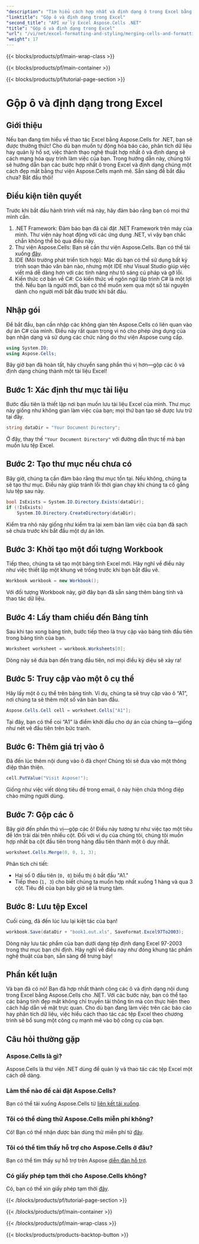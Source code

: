 ```yaml
---
"description": "Tìm hiểu cách hợp nhất và định dạng ô trong Excel bằng Aspose.Cells cho .NET trong hướng dẫn chi tiết này. Đơn giản hóa các tác vụ tự động hóa Excel của bạn."
"linktitle": "Gộp ô và định dạng trong Excel"
"second_title": "API xử lý Excel Aspose.Cells .NET"
"title": "Gộp ô và định dạng trong Excel"
"url": "/vi/net/excel-formatting-and-styling/merging-cells-and-formatting/"
"weight": 17
---
```


{{< blocks/products/pf/main-wrap-class >}}

{{< blocks/products/pf/main-container >}}

{{< blocks/products/pf/tutorial-page-section >}}

# Gộp ô và định dạng trong Excel

## Giới thiệu
Nếu bạn đang tìm hiểu về thao tác Excel bằng Aspose.Cells for .NET, bạn sẽ được thưởng thức! Cho dù bạn muốn tự động hóa báo cáo, phân tích dữ liệu hay quản lý hồ sơ, việc thành thạo nghệ thuật hợp nhất ô và định dạng sẽ cách mạng hóa quy trình làm việc của bạn. Trong hướng dẫn này, chúng tôi sẽ hướng dẫn bạn các bước hợp nhất ô trong Excel và định dạng chúng một cách đẹp mắt bằng thư viện Aspose.Cells mạnh mẽ. Sẵn sàng để bắt đầu chưa? Bắt đầu thôi!
## Điều kiện tiên quyết
Trước khi bắt đầu hành trình viết mã này, hãy đảm bảo rằng bạn có mọi thứ mình cần.
1. .NET Framework: Đảm bảo bạn đã cài đặt .NET Framework trên máy của mình. Thư viện này hoạt động với các ứng dụng .NET, vì vậy bạn chắc chắn không thể bỏ qua điều này.
2. Thư viện Aspose.Cells: Bạn sẽ cần thư viện Aspose.Cells. Bạn có thể tải xuống [đây](https://releases.aspose.com/cells/net/).
3. IDE (Môi trường phát triển tích hợp): Mặc dù bạn có thể sử dụng bất kỳ trình soạn thảo văn bản nào, nhưng một IDE như Visual Studio giúp việc viết mã dễ dàng hơn với các tính năng như tô sáng cú pháp và gỡ lỗi.
4. Kiến thức cơ bản về C#: Có kiến thức về ngôn ngữ lập trình C# là một lợi thế. Nếu bạn là người mới, bạn có thể muốn xem qua một số tài nguyên dành cho người mới bắt đầu trước khi bắt đầu.
## Nhập gói
Để bắt đầu, bạn cần nhập các không gian tên Aspose.Cells có liên quan vào dự án C# của mình. Điều này rất quan trọng vì nó cho phép ứng dụng của bạn nhận dạng và sử dụng các chức năng do thư viện Aspose cung cấp.
```csharp
using System.IO;
using Aspose.Cells;
```
Bây giờ bạn đã hoàn tất, hãy chuyển sang phần thú vị hơn—gộp các ô và định dạng chúng thành một tài liệu Excel!
## Bước 1: Xác định thư mục tài liệu
Bước đầu tiên là thiết lập nơi bạn muốn lưu tài liệu Excel của mình. Thư mục này giống như không gian làm việc của bạn; mọi thứ bạn tạo sẽ được lưu trữ tại đây. 
```csharp
string dataDir = "Your Document Directory";
```
Ở đây, thay thế `"Your Document Directory"` với đường dẫn thực tế mà bạn muốn lưu tệp Excel. 
## Bước 2: Tạo thư mục nếu chưa có
Bây giờ, chúng ta cần đảm bảo rằng thư mục tồn tại. Nếu không, chúng ta sẽ tạo thư mục. Điều này giúp tránh lỗi thời gian chạy khi chúng ta cố gắng lưu tệp sau này.
```csharp
bool IsExists = System.IO.Directory.Exists(dataDir);
if (!IsExists)
    System.IO.Directory.CreateDirectory(dataDir);
```
Kiểm tra nhỏ này giống như kiểm tra lại xem bàn làm việc của bạn đã sạch sẽ chưa trước khi bắt đầu một dự án lớn. 
## Bước 3: Khởi tạo một đối tượng Workbook
Tiếp theo, chúng ta sẽ tạo một bảng tính Excel mới. Hãy nghĩ về điều này như việc thiết lập một khung vẽ trống trước khi bạn bắt đầu vẽ. 
```csharp
Workbook workbook = new Workbook();
```
Với đối tượng Workbook này, giờ đây bạn đã sẵn sàng thêm bảng tính và thao tác dữ liệu.
## Bước 4: Lấy tham chiếu đến Bảng tính
Sau khi tạo xong bảng tính, bước tiếp theo là truy cập vào bảng tính đầu tiên trong bảng tính của bạn. 
```csharp
Worksheet worksheet = workbook.Worksheets[0];
```
Dòng này sẽ đưa bạn đến trang đầu tiên, nơi mọi điều kỳ diệu sẽ xảy ra!
## Bước 5: Truy cập vào một ô cụ thể
Hãy lấy một ô cụ thể trên bảng tính. Ví dụ, chúng ta sẽ truy cập vào ô “A1”, nơi chúng ta sẽ thêm một số văn bản ban đầu.
```csharp
Aspose.Cells.Cell cell = worksheet.Cells["A1"];
```
Tại đây, bạn có thể coi “A1” là điểm khởi đầu cho dự án của chúng ta—giống như nét vẽ đầu tiên trên bức tranh.
## Bước 6: Thêm giá trị vào ô
Đã đến lúc thêm nội dung vào ô đã chọn! Chúng tôi sẽ đưa vào một thông điệp thân thiện.
```csharp
cell.PutValue("Visit Aspose!");
```
Giống như việc viết dòng tiêu đề trong email, ô này hiện chứa thông điệp chào mừng người dùng.
## Bước 7: Gộp các ô
Bây giờ đến phần thú vị—gộp các ô! Điều này tương tự như việc tạo một tiêu đề lớn trải dài trên nhiều cột. Đối với ví dụ của chúng tôi, chúng tôi muốn hợp nhất ba cột đầu tiên trong hàng đầu tiên thành một ô duy nhất.
```csharp
worksheet.Cells.Merge(0, 0, 1, 3);
```
Phân tích chi tiết:
- Hai số 0 đầu tiên (`0, 0`) biểu thị ô bắt đầu "A1."
- Tiếp theo (`1, 3`) cho biết chúng ta muốn hợp nhất xuống 1 hàng và qua 3 cột. Tiêu đề của bạn bây giờ sẽ là trung tâm.
## Bước 8: Lưu tệp Excel
Cuối cùng, đã đến lúc lưu lại kiệt tác của bạn! 
```csharp
workbook.Save(dataDir + "book1.out.xls", SaveFormat.Excel97To2003);
```
Dòng này lưu tác phẩm của bạn dưới dạng tệp định dạng Excel 97-2003 trong thư mục bạn chỉ định. Hãy nghĩ về điều này như đóng khung tác phẩm nghệ thuật của bạn, sẵn sàng để trưng bày!
## Phần kết luận
Và bạn đã có nó! Bạn đã hợp nhất thành công các ô và định dạng nội dung trong Excel bằng Aspose.Cells cho .NET. Với các bước này, bạn có thể tạo các bảng tính đẹp mắt không chỉ truyền tải thông tin mà còn thực hiện theo cách hấp dẫn về mặt trực quan. Cho dù bạn đang làm việc trên các báo cáo hay phân tích dữ liệu, việc hiểu cách thao tác các tệp Excel theo chương trình sẽ bổ sung một công cụ mạnh mẽ vào bộ công cụ của bạn.
## Câu hỏi thường gặp
### Aspose.Cells là gì?
Aspose.Cells là thư viện .NET dùng để quản lý và thao tác các tệp Excel một cách dễ dàng. 
### Làm thế nào để cài đặt Aspose.Cells?
Bạn có thể tải xuống Aspose.Cells từ [liên kết tải xuống](https://releases.aspose.com/cells/net/).
### Tôi có thể dùng thử Aspose.Cells miễn phí không?
Có! Bạn có thể nhận được bản dùng thử miễn phí từ [đây](https://releases.aspose.com/).
### Tôi có thể tìm thấy hỗ trợ cho Aspose.Cells ở đâu?
Bạn có thể tìm thấy sự hỗ trợ trên Aspose [diễn đàn hỗ trợ](https://forum.aspose.com/c/cells/9).
### Có giấy phép tạm thời cho Aspose.Cells không?
Có, bạn có thể xin giấy phép tạm thời [đây](https://purchase.aspose.com/temporary-license/).

{{< /blocks/products/pf/tutorial-page-section >}}

{{< /blocks/products/pf/main-container >}}

{{< /blocks/products/pf/main-wrap-class >}}

{{< blocks/products/products-backtop-button >}}